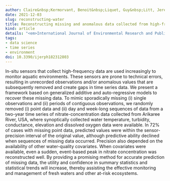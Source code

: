 ```yaml
---
author: Claire&nbsp;Kermorvant, Benoit&nbsp;Liquet, Guy&nbsp;Litt, Jeremy&nbsp;B&nbsp;Jones, Kerrie&nbsp;Mengersen, Erin&nbsp;E&nbsp;Peterson, Rob&nbsp;J&nbsp;Hyndman, Catherine&nbsp;Leigh
date: 2021-12-03
slug: reconstructing-water
title: Reconstructing missing and anomalous data collected from high-frequency in-situ sensors in fresh waters
kind: article
details: "<em>International Journal of Environmental Research and Public Health</em>, <b>18</b>(23), 12803"
tags:
- data science
- time series
- environment
doi: 10.3390/ijerph182312803
---
```


In-situ sensors that collect high-frequency data are used increasingly to monitor aquatic environments. These sensors are prone to technical errors, resulting in unrecorded observations and/or anomalous values that are subsequently removed and create gaps in time series data. We present a framework based on generalized additive and auto-regressive models to recover these missing data. To mimic sporadically missing (i) single observations and (ii) periods of contiguous observations, we randomly removed (i) point data and (ii) day and week-long sequences of data from a two-year time series of nitrate-concentration data collected from Arikaree River, USA, where synoptically collected water temperature, turbidity, conductance, elevation and dissolved oxygen data were available. In 72% of cases with missing point data, predicted values were within the sensor-precision interval of the original value, although predictive ability declined when sequences of missing data occurred. Precision also depended on the availability of other water-quality covariates. When covariates were available, even a sudden, event-based peak in nitrate concentration was reconstructed well. By providing a promising method for accurate prediction of missing data, the utility and confidence in summary statistics and statistical trends will increase, thereby assisting the effective monitoring and management of fresh waters and other at-risk ecosystems.
